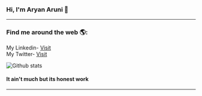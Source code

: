 ### Hi, I'm Aryan Aruni 👋




  <hr>
<h3> Find me around the web 🌎:</h3>
  My Linkedin- <a href="https://www.linkedin.com/in/aryanaruni/">Visit</a><br>
  My Twitter- <a href ="https://twitter.com/aryanaruni">Visit</a><br>


![Github stats](https://github-readme-stats.vercel.app/api?username=kitarp29&show_icons=true)
<h4>It ain't much but its honest work</h4>
  <hr>

